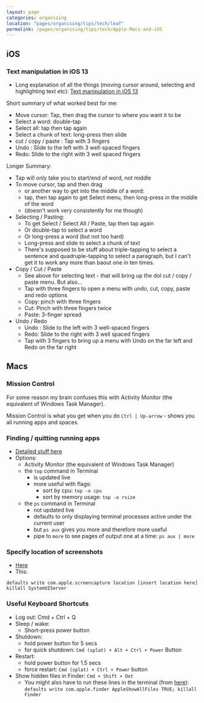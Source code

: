 ```yaml
---
layout: page
categories: organising 
location: "pages/organising/tips/tech/leaf"
permalink: /pages/organising/tips/tech/Apple-Macs-and-iOS
---
```


## iOS

### Text manipulation in iOS 13

- Long explanation of all the things (moving cursor around, selecting and highlighting text etc): [Text manipulation in iOS 13](https://ios.gadgethacks.com/how-to/ios-13-changes-way-you-navigate-edit-text-heres-place-cursor-make-selections-perform-edits-more-0203292/) 

Short summary of what worked best for me:

- Move cursor: Tap, then drag the cursor to where you want it to be
- Select a word: double-tap
- Select all: tap then tap again
- Select a chunk of text: long-press then slide
- cut / copy / paste : Tap with 3 fingers
- Undo : Slide to the left with 3 well-spaced fingers
- Redo: Slide to the right with 3 well spaced fingers

Longer Summary:

- Tap will only take you to start/end of word, not middle
- To move cursor, tap and then drag
    - or another way to get into the middle of a word:
    - tap, then tap again to get Select menu, then long-press in the middle of the word
    - (doesn't work very consistently for me though)
- Selecting / Pasting: 
    - To get Select / Select All / Paste, tap then tap again
    - Or double-tap to select a word
    - Or long-press a word (but not too hard)
    - Long-press and slide to select a chunk of text
    - There's supposed to be stuff about triple-tapping to select a sentence and quadruple-tapping to select a paragraph, but I can't get it to work any more than baout one in ten times.
- Copy / Cut / Paste
    - See above for selecting text - that will bring up the dol cut / copy / paste menu. But also...
    - Tap with three fingers to open a menu with undo, cut, copy, paste and redo options
    - Copy: pinch with three fingers
    - Cut: Pinch with three fingers twice
    - Paste: 3-finger spread
- Undo / Redo
    - Undo : Slide to the left with 3 well-spaced fingers
    - Redo: Slide to the right with 3 well spaced fingers
    - Tap with 3 fingers to bring up a menu with Undo on the far left and Redo on the far right


## Macs

### Mission Control

For some reason my brain confuses this with Activity Monitor (the equivalent of Windows Task Manager).

Mission Control is what you get when you do `Ctrl | Up-arrow` - shows you all running apps and spaces.

### Finding / quitting running apps 

- [Detailed stuff here](http://osxdaily.com/2013/05/17/see-all-running-apps-mac-os-x/)
- Options:
    - Activity Monitor (the equivalent of Windows Task Manager)
    - the `top` command in Terminal
        - is updated live
        - more useful with flags:
            - sort by cpu: `top -o cpu`
            - sort by memory usage: `top -o rsize`
    - the `ps` command in Terminal
        - not updated live
        - defaults to only displaying terminal processes active under the current user
        - but `ps aux` gives you more and therefore more useful
        - pipe to `more` to see pages of output one at a time: `ps aux | more`

### Specify location of screenshots

- [Here](https://plusbryan.com/how-to-automatically-save-screenshots-to-google-drive)
- This:
```
defaults write com.apple.screencapture location [insert location here]
killall SystemUIServer
```

### Useful Keyboard Shortcuts

- Log out: Cmd + Ctrl + Q
- Sleep / wake:
    - Short-press power button
- Shutdown: 
    - hold power button for 5 secs
    - for quick shutdown: `Cmd (splat) + Alt + Ctrl + Power` Button
- Restart:
    - hold power button for 1.5 secs
    - force restart: `Cmd (splat) + Ctrl + Power` button
- Show hidden files in Finder: `Cmd + Shift + Dot`
    - You might also have to run these lines in the terminal (from [here](https://apple.stackexchange.com/questions/280736/folder-displaying-in-terminal-but-not-finder)): `defaults write com.apple.finder AppleShowAllFiles TRUE; killall Finder`
